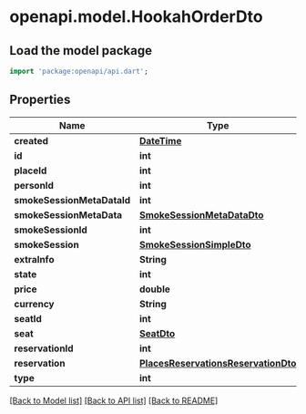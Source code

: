 # openapi.model.HookahOrderDto

## Load the model package
```dart
import 'package:openapi/api.dart';
```

## Properties
Name | Type | Description | Notes
------------ | ------------- | ------------- | -------------
**created** | [**DateTime**](DateTime.md) |  | [optional] 
**id** | **int** |  | [optional] 
**placeId** | **int** |  | [optional] 
**personId** | **int** |  | [optional] 
**smokeSessionMetaDataId** | **int** |  | [optional] 
**smokeSessionMetaData** | [**SmokeSessionMetaDataDto**](SmokeSessionMetaDataDto.md) |  | [optional] 
**smokeSessionId** | **int** |  | [optional] 
**smokeSession** | [**SmokeSessionSimpleDto**](SmokeSessionSimpleDto.md) |  | [optional] 
**extraInfo** | **String** |  | [optional] 
**state** | **int** |  | [optional] 
**price** | **double** |  | [optional] 
**currency** | **String** |  | [optional] 
**seatId** | **int** |  | [optional] 
**seat** | [**SeatDto**](SeatDto.md) |  | [optional] 
**reservationId** | **int** |  | [optional] 
**reservation** | [**PlacesReservationsReservationDto**](PlacesReservationsReservationDto.md) |  | [optional] 
**type** | **int** |  | [optional] 

[[Back to Model list]](../README.md#documentation-for-models) [[Back to API list]](../README.md#documentation-for-api-endpoints) [[Back to README]](../README.md)



